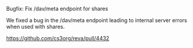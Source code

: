 Bugfix: Fix /dav/meta endpoint for shares

We fixed a bug in the /dav/meta endpoint leading to internal server errors when used with shares.

https://github.com/cs3org/reva/pull/4432
